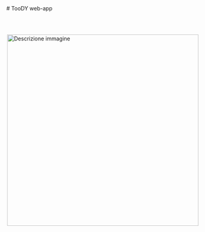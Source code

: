 <div style="margin-top: 80px;">
# TooDY web-app

<img src="../architettura.svg" alt="Descrizione immagine" style="display: block; margin-left: auto; margin-right: auto; margin-top: 60px; width: 500px; height: auto;">
</div>
